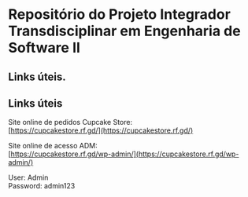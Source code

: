 # Repositório do Projeto Integrador Transdisciplinar em Engenharia de Software II

## Links úteis.

## Links úteis

Site online de pedidos Cupcake Store:  
[https://cupcakestore.rf.gd/](https://cupcakestore.rf.gd/)

Site online de acesso ADM:  
[https://cupcakestore.rf.gd/wp-admin/](https://cupcakestore.rf.gd/wp-admin/)

User: Admin  
Password: admin123
